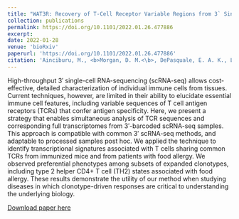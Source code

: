 ```yaml
---
title: "WAT3R: Recovery of T-Cell Receptor Variable Regions from 3` Single-Cell RNA Sequencing."
collection: publications
permalink: https://doi.org/10.1101/2022.01.26.477886
excerpt: 
date: 2022-01-28
venue: 'bioRxiv'
paperurl: 'https://doi.org/10.1101/2022.01.26.477886'
citation: 'Ainciburu, M., <b>Morgan, D. M.<\b>, DePasquale, E. A. K., Love, J., C., Propser, F., van Galen, P. &quot;WAT3R: Recovery of T-Cell Receptor Variable Regions from 3` Single-Cell RNA Sequencing.&quot; <i>bioRxiv</i>.'
---
```

High-throughput 3′ single-cell RNA-sequencing (scRNA-seq) allows cost-effective, detailed characterization of individual immune cells from tissues. Current techniques, however, are limited in their ability to elucidate essential immune cell features, including variable sequences of T cell antigen receptors (TCRs) that confer antigen specificity. Here, we present a strategy that enables simultaneous analysis of TCR sequences and corresponding full transcriptomes from 3′-barcoded scRNA-seq samples. This approach is compatible with common 3′ scRNA-seq methods, and adaptable to processed samples post hoc. We applied the technique to identify transcriptional signatures associated with T cells sharing common TCRs from immunized mice and from patients with food allergy. We observed preferential phenotypes among subsets of expanded clonotypes, including type 2 helper CD4+ T cell (TH2) states associated with food allergy. These results demonstrate the utility of our method when studying diseases in which clonotype-driven responses are critical to understanding the underlying biology.

[Download paper here](/files/wat3r.pdf)

